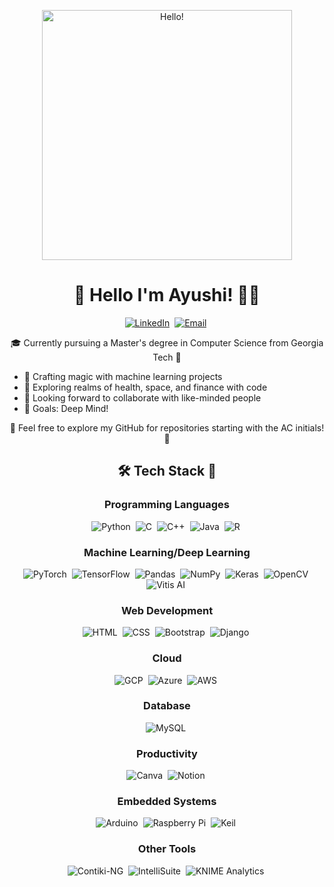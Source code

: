 <!-- Hey there! Looks like you stumbled upon Ayushi's GitHub, buckle up for a journey into the world of technology and beyond! -->

<p align="center">
  <img src="https://media.giphy.com/media/L8K62iTDkzGX6/giphy.gif" width="400" alt="Hello!">
</p>

<h1 align="center">🚀 Hello I'm Ayushi! 👩‍💻</h1>

<p align="center">
  <a href="https://www.linkedin.com/in/ayushi-chakrabarty-7b504220b/"><img src="https://img.shields.io/badge/-Connect_with_me_on_LinkedIn-blue?style=for-the-badge&logo=linkedin&logoColor=white" alt="LinkedIn"></a>&nbsp;
  <a href="mailto:ayushi.chakrabarty31@gmail.com?subject=Hi%20Ayushi"><img src="https://img.shields.io/badge/-Drop_me_a_mail-red?style=for-the-badge&logo=gmail&logoColor=white" alt="Email"></a>&nbsp;
</p>

<p align="center">🎓 Currently pursuing a Master's degree in Computer Science from Georgia Tech 🐝</p>

<ul>
  <li>🔭 Crafting magic with machine learning projects</li>
  <li>🌱 Exploring realms of health, space, and finance with code</li>
  <li>👯 Looking forward to collaborate with like-minded people</li>
  <li>🥅  Goals: Deep Mind!</li>
</ul>

<p align="center">🌟 Feel free to explore my GitHub for repositories starting with the AC initials! 🚀</p>

<h2 align="center">🛠️ Tech Stack 🧰</h2>
<div align="center">
<h3 align="center">Programming Languages</h3>

<p align="center">
  <img src="https://img.shields.io/badge/Python-3776AB?style=for-the-badge&logo=python&logoColor=white" alt="Python">&nbsp;
  <img src="https://img.shields.io/badge/C-00599C?style=for-the-badge&logo=c&logoColor=white" alt="C">&nbsp;
  <img src="https://img.shields.io/badge/C++-00599C?style=for-the-badge&logo=c%2B%2B&logoColor=white" alt="C++">&nbsp;
  <img src="https://img.shields.io/badge/Java-007396?style=for-the-badge&logo=java&logoColor=white" alt="Java">&nbsp;
  <img src="https://img.shields.io/badge/R-276DC3?style=for-the-badge&logo=r&logoColor=white" alt="R">&nbsp;
</p>

<h3 align="center">Machine Learning/Deep Learning</h3>

<p align="center">
  <img src="https://img.shields.io/badge/PyTorch-EE4C2C?style=for-the-badge&logo=pytorch&logoColor=white" alt="PyTorch">&nbsp;
  <img src="https://img.shields.io/badge/TensorFlow-FF6F00?style=for-the-badge&logo=tensorflow&logoColor=white" alt="TensorFlow">&nbsp;
  <img src="https://img.shields.io/badge/Pandas-150458?style=for-the-badge&logo=pandas&logoColor=white" alt="Pandas">&nbsp;
  <img src="https://img.shields.io/badge/NumPy-013243?style=for-the-badge&logo=numpy&logoColor=white" alt="NumPy">&nbsp;
  <img src="https://img.shields.io/badge/Keras-D00000?style=for-the-badge&logo=keras&logoColor=white" alt="Keras">&nbsp;
  <img src="https://img.shields.io/badge/OpenCV-5C3EE8?style=for-the-badge&logo=opencv&logoColor=white" alt="OpenCV">&nbsp;
  <img src="https://img.shields.io/badge/Vitis%20AI-005571?style=for-the-badge&logo=xilinx&logoColor=white" alt="Vitis AI">&nbsp;
</p>

<h3 align="center">Web Development</h3>

<p align="center">
  <img src="https://img.shields.io/badge/HTML5-E34F26?style=for-the-badge&logo=html5&logoColor=white" alt="HTML">&nbsp;
  <img src="https://img.shields.io/badge/CSS-1572B6?style=for-the-badge&logo=css3&logoColor=white" alt="CSS">&nbsp;
  <img src="https://img.shields.io/badge/Bootstrap-563D7C?style=for-the-badge&logo=bootstrap&logoColor=white" alt="Bootstrap">&nbsp;
  <img src="https://img.shields.io/badge/Django-092E20?style=for-the-badge&logo=django&logoColor=white" alt="Django">&nbsp;
</p>

<h3 align="center">Cloud</h3>

<p align="center">
  <img src="https://img.shields.io/badge/Google%20Cloud-4285F4?style=for-the-badge&logo=google-cloud&logoColor=white" alt="GCP">&nbsp;
  <img src="https://img.shields.io/badge/Microsoft%20Azure-0089D6?style=for-the-badge&logo=microsoft-azure&logoColor=white" alt="Azure">&nbsp;
  <img src="https://img.shields.io/badge/Amazon%20AWS-232F3E?style=for-the-badge&logo=amazon-aws&logoColor=white" alt="AWS">&nbsp;
</p>

<h3 align="center">Database</h3>

<p align="center">
  <img src="https://img.shields.io/badge/MySQL-4479A1?style=for-the-badge&logo=mysql&logoColor=white" alt="MySQL">&nbsp;
</p>

<h3 align="center">Productivity</h3>

<p align="center">
  <img src="https://img.shields.io/badge/Canva-00C4CC?style=for-the-badge&logo=canva&logoColor=white" alt="Canva">&nbsp;
  <img src="https://img.shields.io/badge/Notion-000000?style=for-the-badge&logo=notion&logoColor=white" alt="Notion">&nbsp;
</p>

<h3 align="center">Embedded Systems</h3>

<p align="center">
  <img src="https://img.shields.io/badge/Arduino-00979D?style=for-the-badge&logo=arduino&logoColor=white" alt="Arduino">&nbsp;
  <img src="https://img.shields.io/badge/Raspberry%20Pi-A22846?style=for-the-badge&logo=raspberry-pi&logoColor=white" alt="Raspberry Pi">&nbsp;
  <img src="https://img.shields.io/badge/Keil-2C2255?style=for-the-badge&logo=arm&logoColor=white" alt="Keil">&nbsp;
</p>

  <h3>Other Tools</h3>

  <p>
    <img src="https://img.shields.io/badge/Contiki-F3E8A4?style=for-the-badge&logo=contiki&logoColor=black" alt="Contiki-NG">&nbsp;
    <img src="https://img.shields.io/badge/IntelliSuite-1B82E1?style=for-the-badge&logo=apache&logoColor=white" alt="IntelliSuite">&nbsp;
    <img src="https://img.shields.io/badge/KNIME%20Analytics-F9A53C?style=for-the-badge&logo=knime&logoColor=black" alt="KNIME Analytics">&nbsp;
  </p>

</div>

<!-- If you're still here, congratulations! You've found the hidden message: "May your code be as elegant as your dreams." ✨ -->
